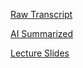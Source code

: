 [Raw Transcript]()

[AI Summarized]()

[Lecture Slides](https://github.com/MCBasterSheet/MCBasterSheet/blob/main/MCB150/pages/lectures_14_full.pdf)
